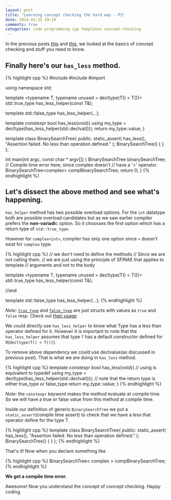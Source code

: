 ```yaml
---
layout: post
title: "Learning concept checking the hard way - P3"
date: 2014-03-25 19:19
comments: true
categories: code programming cpp templates concept-checking
---
```


In the previous posts [this](https://goyalankit.com/blog/learning-concept-checking-the-hard-way-1) and [this](https://goyalankit.com/blog/learning-concept-checking-the-hard-way-2), we looked at the basics of concept checking and stuff you need to know.

## Finally here's our `has_less` method.

{% highlight cpp %}
#include <iostream>
#include <vector>
#import <complex>

using namespace std;

template <typename T, typename unused = decltype(T() < T())>
std::true_type has_less_helper(const T&);

template <typename T>
std::false_type has_less_helper(...);

template <typename T>
constexpr bool has_less(void){
    using my_type = decltype(has_less_helper<T>(std::declval<T>()));
    return my_type::value;
}

template <typename T>
class BinarySearchTree{
public:
    static_assert(
        has_less<T>(), 
        "Assertion failed. No less than operation defined."
    );
    BinarySearchTree() {
    }
};

int main(int argc, const char * argv[])
{
    BinarySearchTree<int> binarySearchTree;
    // Compile time error here, since complex<int> doesn't
    // have a '<' operator.
    BinarySearchTree<complex<int>> compBinarySearchTree;
    return 0;
}
{% endhighlight %}

## Let's dissect the above method and see what's happening.


`has_helper` method has two possible overload options. For the `int`
datatype both are possible overload candidates but as we saw earlier
compiler prefers the **non-variadi**c option. So it choosses the first
option which has a return type of `std::true_type`.

However for `complex<int>`, compiler has only one option since `<`
doesn't exist for `complex` type.

{% highlight cpp %}
// we don't need to define the methods
// Since we are not calling them.
// we are just using the principle of SFINAE that applies to template
// arguments and not to the body

template <typename T, typename unused = decltype(T() < T())>
std::true_type has_less_helper(const T&);

//and

template <typename T>
std::false_type has_less_helper(...);
{% endhighlight %}


*Note:* [`true_type`](//www.cplusplus.com/reference/type_traits/true_type/) and [`false_type`](//www.cplusplus.com/reference/type_traits/true_type/) are just structs with values as
`true` and `false` resp. Check out [their usage](//www.cplusplus.com/reference/type_traits/integral_constant/)



We could directly use `has_less_helper` to know what Type has a less
than operator defined for it. However it is important to note that the
`has_less_helper` assumes that type `T` has a default constructor
defined for it(`decltype(T() < T())`).

To remove above dependency we could use declvalue(as discussed in
previous post). That is what we are
doing in `has_less` method.

{% highlight cpp %}
template <typename T>
constexpr bool has_less(void){
    // using is equivalent to typedef
    using my_type = decltype(has_less_helper<T>(std::declval<T>()));
    // note that the return type is either true_type or false_type
    return my_type::value;
}
{% endhighlight %}


*Note:* the `constexpr` keyword makes the method evaluate at compile time. So we will have a true or false value from this method at compile time.

Inside our definition of generic `BinarySearchTree` we put a
`static_assert`(compile time assert) to check that we have a less that
operator define for the type T. 

{% highlight cpp %}
template <typename T>
class BinarySearchTree{
public:
    static_assert(
        has_less<T>(), 
        "Assertion failed. No less than operation defined."
    );
    BinarySearchTree() {
    }
};
{% endhighlight %}

That's it! Now when you declare something like 

{% highlight cpp %}
BinarySearchTree< complex<int> > compBinarySearchTree;
{% endhighlight %}

**We get a compile time error.**

Awesome! Now you understand the concept of concept checking. Happy
coding.
